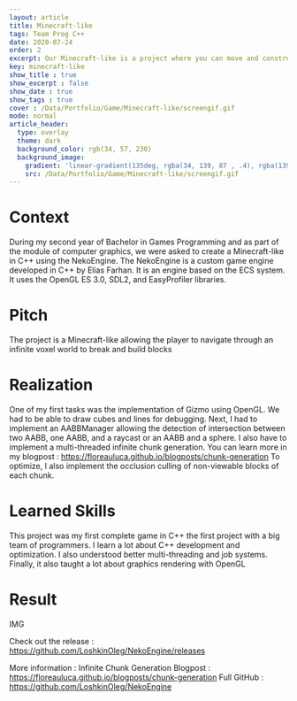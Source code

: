 ```yaml
---
layout: article
title: Minecraft-like
tags: Team Prog C++
date: 2020-07-24
order: 2
excerpt: Our Minecraft-like is a project where you can move and construct inside an infinite generated world.
key: minecraft-like
show_title : true
show_excerpt : false
show_date : true
show_tags : true
cover : /Data/Portfolio/Game/Minecraft-like/screengif.gif
mode: normal
article_header:
  type: overlay
  theme: dark
  background_color: rgb(34, 57, 230)
  background_image: 
    gradient: 'linear-gradient(135deg, rgba(34, 139, 87 , .4), rgba(139, 34, 139, .4))'
    src: /Data/Portfolio/Game/Minecraft-like/screengif.gif
---
```

# Context
During my second year of Bachelor in Games Programming and as part of the module of computer graphics, we were asked to create a Minecraft-like in C++ using the NekoEngine. The NekoEngine is a custom game engine developed in C++ by Elias Farhan. It is an engine based on the ECS system. It uses the OpenGL ES 3.0, SDL2, and EasyProfiler libraries.

# Pitch
The project is a Minecraft-like allowing the player to navigate through an infinite voxel world to break and build blocks

# Realization
One of my first tasks was the implementation of Gizmo using OpenGL. We had to be able to draw cubes and lines for debugging.
Next, I had to implement an AABBManager allowing the detection of intersection between two AABB, one AABB, and a raycast or an AABB and a sphere.
I also have to implement a multi-threaded infinite chunk generation. You can learn more in my blogpost : https://floreauluca.github.io/blogposts/chunk-generation 
To optimize, I also implement the occlusion culling of non-viewable blocks of each chunk.


# Learned Skills
This project was my first complete game in C++ the first project with a big team of programmers. 
I learn a lot about C++ development and optimization. 
I also understood better multi-threading and job systems.
Finally, it also taught a lot about graphics rendering with OpenGL

# Result

IMG

Check out the release : https://github.com/LoshkinOleg/NekoEngine/releases

More information :
Infinite Chunk Generation Blogpost : https://floreauluca.github.io/blogposts/chunk-generation 
Full GitHub : https://github.com/LoshkinOleg/NekoEngine 
